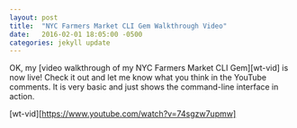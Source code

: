 ```yaml
---
layout: post
title:  "NYC Farmers Market CLI Gem Walkthrough Video"
date:   2016-02-01 18:05:00 -0500
categories: jekyll update
---
```

OK, my [video walkthrough of my NYC Farmers Market CLI Gem][wt-vid] is now live! Check it out and let me know what you think in the YouTube comments. It is very basic and just shows the command-line interface in action. 

[wt-vid][https://www.youtube.com/watch?v=74sgzw7upmw]
